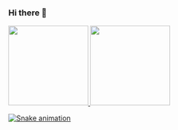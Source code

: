 ### Hi there 👋


  <a href="https://github.com/FehGusto">
  <img height="160em" src="https://github-readme-stats.vercel.app/api?username=fehgusto&show_icons=true&theme=dracula&include_all_commits=true&count_private=true"/>
  <img height="160em" src="https://github-readme-stats.vercel.app/api/top-langs/?username=fehgusto&layout=compact&langs_count=16&theme=dracula"/>


![Snake animation](https://github.com/rafaballerini/fehgusto/blob/output/github-contribution-grid-snake.svg)
